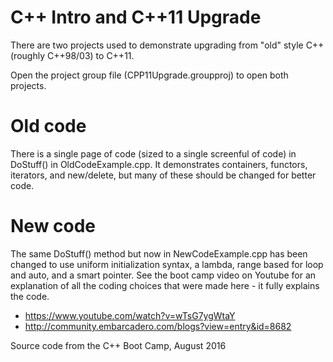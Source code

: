 # C++ Intro and C++11 Upgrade

There are two projects used to demonstrate upgrading from "old" style C++ (roughly C++98/03) to C++11.

Open the project group file (CPP11Upgrade.groupproj) to open both projects.

Old code
========

There is a single page of code (sized to a single screenful of code) in DoStuff() in OldCodeExample.cpp.  It demonstrates containers, functors, iterators, and new/delete, but many of these should be changed for better code.

New code
========

The same DoStuff() method but now in NewCodeExample.cpp has been changed to use uniform initialization syntax, a lambda, range based for loop and auto, and a smart pointer. See the boot camp video on Youtube for an explanation of all the coding choices that were made here - it fully explains the code.

 - https://www.youtube.com/watch?v=wTsG7ygWtaY
 - http://community.embarcadero.com/blogs?view=entry&id=8682


Source code from the C++ Boot Camp, August 2016
